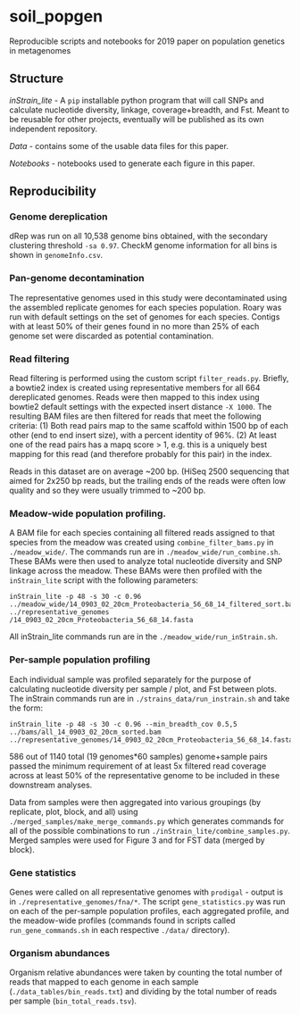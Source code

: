 # soil_popgen
Reproducible scripts and notebooks for 2019 paper on population genetics in metagenomes

## Structure

*inStrain_lite* - A `pip` installable python program that will call SNPs and calculate nucleotide diversity, linkage, coverage+breadth, and Fst.
Meant to be reusable for other projects, eventually will be published as its own independent repository. 

*Data* - contains some of the usable data files for this paper.

*Notebooks* - notebooks used to generate each figure in this paper.

## Reproducibility

### Genome dereplication
dRep was run on all 10,538 genome bins obtained, with the secondary clustering threshold `-sa 0.97`.
CheckM genome information for all bins is shown in `genomeInfo.csv`.

### Pan-genome decontamination 
The representative genomes used in this study were decontaminated using the assembled replicate genomes for each species population. Roary was run with default settings on the set of genomes for each species. Contigs with at least 50% of their genes found in no more than 25% of each genome set were discarded as potential contamination. 

### Read filtering

Read filtering is performed using the custom script `filter_reads.py`. Briefly, a bowtie2 index is created using representative members for all 664 dereplicated genomes. Reads were then mapped to this index using bowtie2 default settings with the expected insert distance `-X 1000`. The resulting BAM files are then filtered for reads that meet the following criteria:
(1) Both read pairs map to the same scaffold within 1500 bp of each other (end to end insert size), with a percent identity of 96%.
(2) At least one of the read pairs has a mapq score > 1, e.g. this is a uniquely best mapping for this read (and therefore probably for this pair) in the index.

Reads in this dataset are on average ~200 bp. (HiSeq 2500 sequencing that aimed for 2x250 bp reads, but the trailing ends of the reads were often low quality and so they were usually trimmed to ~200 bp. 

### Meadow-wide population profiling.

A BAM file for each species containing all filtered reads assigned to that species from the meadow was created using `combine_filter_bams.py` in `./meadow_wide/`.  The commands run are in `./meadow_wide/run_combine.sh`. These BAMs were then used to analyze total nucleotide diversity and SNP linkage across the meadow. These BAMs were then profiled with the `inStrain_lite` script with the following parameters:
```
inStrain_lite -p 48 -s 30 -c 0.96 ../meadow_wide/14_0903_02_20cm_Proteobacteria_56_68_14_filtered_sort.bam  ../representative_genomes
/14_0903_02_20cm_Proteobacteria_56_68_14.fasta
```

All inStrain_lite commands run are in the `./meadow_wide/run_inStrain.sh`. 

### Per-sample population profiling

Each individual sample was profiled separately for the purpose of calculating nucleotide diversity per sample / plot, and Fst between plots. The inStrain commands run are in `./strains_data/run_instrain.sh` and take the form: 
```
inStrain_lite -p 48 -s 30 -c 0.96 --min_breadth_cov 0.5,5 ../bams/all_14_0903_02_20cm_sorted.bam ../representative_genomes/14_0903_02_20cm_Proteobacteria_56_68_14.fasta
```
586 out of 1140 total (19 genomes*60 samples) genome+sample pairs passed the minimum requirement of at least 5x filtered read coverage across at least 50% of the representative genome to be included in these downstream analyses. 

Data from samples were then aggregated into various groupings (by replicate, plot, block, and all) using `./merged_samples/make_merge_commands.py` which generates commands for all of the possible combinations to run `./inStrain_lite/combine_samples.py`. Merged samples were used for Figure 3 and for FST data (merged by block).

### Gene statistics

Genes were called on all representative genomes with `prodigal` - output is in `./representative_genomes/fna/*`. The script `gene_statistics.py` was run on each of the per-sample population profiles, each aggregated profile, and the meadow-wide profiles (commands found in scripts called `run_gene_commands.sh` in each respective `./data/` directory).

### Organism abundances

Organism relative abundances were taken by counting the total number of reads that mapped to each genome in each sample (`./data_tables/bin_reads.txt`) and dividing by the total number of reads per sample (`bin_total_reads.tsv`). 
